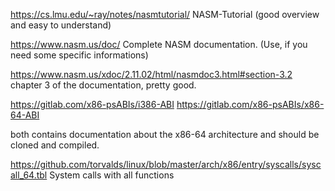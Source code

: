 https://cs.lmu.edu/~ray/notes/nasmtutorial/
NASM-Tutorial (good overview and easy to understand)

https://www.nasm.us/doc/
Complete NASM documentation. (Use, if you need some specific informations)

https://www.nasm.us/xdoc/2.11.02/html/nasmdoc3.html#section-3.2
chapter 3 of the documentation, pretty good.

https://gitlab.com/x86-psABIs/i386-ABI
https://gitlab.com/x86-psABIs/x86-64-ABI

both contains documentation about the x86-64 architecture and should be cloned and compiled.

https://github.com/torvalds/linux/blob/master/arch/x86/entry/syscalls/syscall_64.tbl
System calls with all functions

